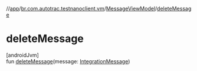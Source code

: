 //[app](../../../index.md)/[br.com.autotrac.testnanoclient.vm](../index.md)/[MessageViewModel](index.md)/[deleteMessage](delete-message.md)

# deleteMessage

[androidJvm]\
fun [deleteMessage](delete-message.md)(message: [IntegrationMessage](../../br.com.autotrac.testnanoclient.dataRemote/-integration-message/index.md))
